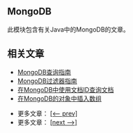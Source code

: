 ## MongoDB

此模块包含有关Java中的MongoDB的文章。

## 相关文章

+ [MongoDB查询指南](docs/MongoDB查询指南.md)
+ [MongoDB过滤器指南](docs/MongoDB过滤器指南.md)
+ [在MongoDB中使用文档ID查询文档](docs/在MongoDB中使用文档ID查询文档.md)
+ [在MongoDB的对象中插入数组](docs/在MongoDB的对象中插入数组.md)

- 更多文章： [[<-- prev]](../java-mongodb-2/README.md)
- 更多文章： [[next -->]](../java-mongodb-queries/README.md)